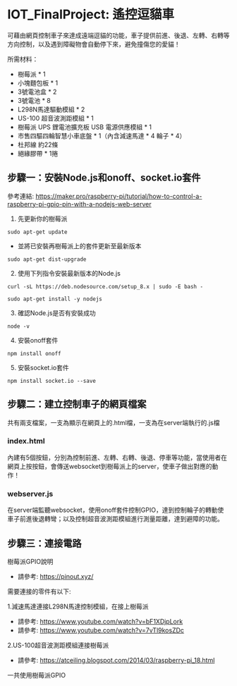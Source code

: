 # IOT_FinalProject: 遙控逗貓車
可藉由網頁控制車子來達成遠端逗貓的功能，車子提供前進、後退、左轉、右轉等方向控制，以及遇到障礙物會自動停下來，避免撞傷您的愛貓！

所需材料：  
 * 樹莓派 * 1  
 * 小塊麵包板 * 1  
 * 3號電池盒 * 2  
 * 3號電池 * 8  
 * L298N馬達驅動模組 * 2  
 * US-100 超音波測距模組 * 1  
 * 樹莓派 UPS 鋰電池擴充板 USB 電源供應模組 * 1  
 * 市售四驅四輪智慧小車底盤 * 1（內含減速馬達 * 4 輪子 * 4）  
 * 杜邦線 約22條  
 * 絕緣膠帶 * 1捲   

## 步驟一：安裝Node.js和onoff、socket.io套件
參考連結: https://maker.pro/raspberry-pi/tutorial/how-to-control-a-raspberry-pi-gpio-pin-with-a-nodejs-web-server  

1. 先更新你的樹莓派
```
sudo apt-get update
```
 * 並將已安裝再樹莓派上的套件更新至最新版本
 ```
sudo apt-get dist-upgrade
```
2. 使用下列指令安裝最新版本的Node.js
```
curl -sL https://deb.nodesource.com/setup_8.x | sudo -E bash -
```
```
sudo apt-get install -y nodejs
```
3. 確認Node.js是否有安裝成功
```
node -v
```
4. 安裝onoff套件
```
npm install onoff
```
5. 安裝socket.io套件
```
npm install socket.io --save
```

## 步驟二：建立控制車子的網頁檔案
共有兩支檔案，一支為顯示在網頁上的.html檔，一支為在server端執行的.js檔

### index.html
內建有5個按鈕，分別為控制前進、左轉、右轉、後退、停車等功能，當使用者在網頁上按按鈕，會傳送websocket到樹莓派上的server，使車子做出對應的動作！

### webserver.js
在server端監聽websocket，使用onoff套件控制GPIO，達到控制輪子的轉動使車子前進後退轉彎；以及控制超音波測距模組進行測量距離，達到避障的功能。

## 步驟三：連接電路
樹莓派GPIO說明
 * 請參考: https://pinout.xyz/  
 
需要連接的零件有以下:

 1.減速馬達連接L298N馬達控制模組，在接上樹莓派  
  * 請參考: https://www.youtube.com/watch?v=bF1XDjpLork  
  * 請參考: https://www.youtube.com/watch?v=7vTl9kosZDc  

 2.US-100超音波測距模組連接樹莓派
  * 請參考: https://atceiling.blogspot.com/2014/03/raspberry-pi_18.html  
 
一共使用樹莓派GPIO











